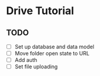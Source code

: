 # Drive Tutorial

## TODO

- [ ] Set up database and data model
- [ ] Move folder open state to URL
- [ ] Add auth
- [ ] Set file uploading
